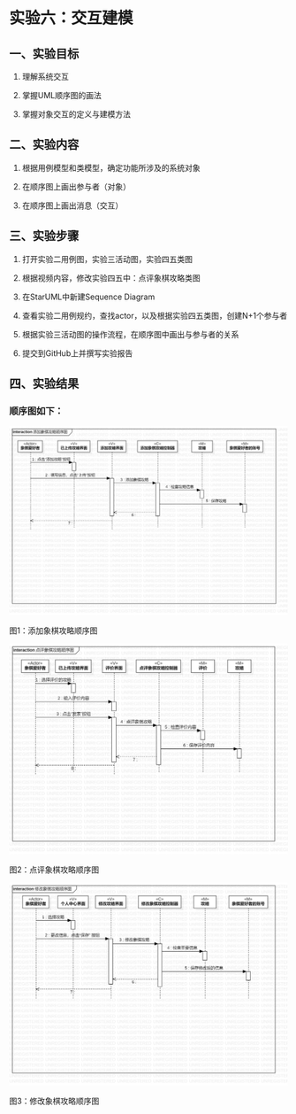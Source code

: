 # 实验六：交互建模

## 一、实验目标

1. 理解系统交互

2. 掌握UML顺序图的画法

3. 掌握对象交互的定义与建模方法

## 二、实验内容

1. 根据用例模型和类模型，确定功能所涉及的系统对象

2. 在顺序图上画出参与者（对象）

3. 在顺序图上画出消息（交互）

## 三、实验步骤

1. 打开实验二用例图，实验三活动图，实验四五类图

2. 根据视频内容，修改实验四五中：点评象棋攻略类图

3. 在StarUML中新建Sequence Diagram

4. 查看实验二用例规约，查找actor，以及根据实验四五类图，创建N+1个参与者

5. 根据实验三活动图的操作流程，在顺序图中画出与参与者的关系

6. 提交到GitHub上并撰写实验报告

## 四、实验结果

### 顺序图如下：

![UML添加象棋攻略顺序图](./model6_1.jpg)

图1：添加象棋攻略顺序图

![UML点评象棋攻略顺序图](./model6_2.jpg)

图2：点评象棋攻略顺序图

![UML修改象棋攻略顺序图](./model6_3.jpg)

图3：修改象棋攻略顺序图
